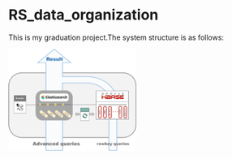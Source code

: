 # RS_data_organization
This is my graduation project.The system structure is as follows:

<img src="https://github.com/Wesley273/RS_data_organization/blob/main/visualization/system_architecture.png" width=50%>
